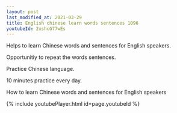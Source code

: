 ```yaml
---
layout: post
last_modified_at: 2021-03-29
title: English chinese learn words sentences 1096 
youtubeId: 2xshcG77wEs
---
```

 
 
Helps to learn Chinese words and sentences for English speakers.

Opportunitiy to repeat the words sentences. 

Practice Chinese language. 
 
10 minutes practice every day. 
 
How to learn Chinese words and sentences for English speakers 
 
{% include youtubePlayer.html id=page.youtubeId %}
 
